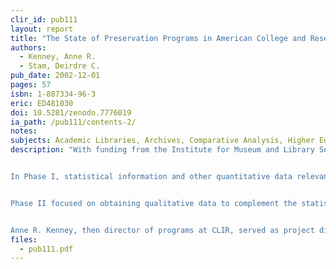 ```yaml
---
clir_id: pub111
layout: report
title: "The State of Preservation Programs in American College and Research Libraries: Building a Common Understanding and Action Agenda"
authors: 
  - Kenney, Anne R.
  - Stam, Deirdre C.
pub_date: 2002-12-01
pages: 57
isbn: 1-887334-96-3
eric: ED481030
doi: 10.5281/zenodo.7776019
ia_path: /pub111/contents-2/
notes: 
subjects: Academic Libraries, Archives, Comparative Analysis, Higher Education, Library Statistics, Library Surveys, Library Technical Processes, Preservation, Program Evaluation, Statistical Data
description: "With funding from the Institute for Museum and Library Services, the Council on Library and Information Resources, ARL, the University Libraries Group, and the Regional Alliance for Preservation conducted a joint study in 2001 to examine the state of preservation programs in American academic libraries. The study was conducted in two phases and relied on qualitative as well as quantitative data gathering.


In Phase I, statistical information and other quantitative data relevant to preservation activity were collected in a survey of 116 libraries from the University Libraries Group, major non-ARL land grant institutions, and leading liberal arts colleges in what is informally known as the Oberlin Group. These data were compared with information that had been published in ARL Preservation Statistics for 2000-2001.


Phase II focused on obtaining qualitative data to complement the statistical data. Qualitative data were gathered by means of 20 site visits to institutions that represented the three surveyed groups plus the ARL.


Anne R. Kenney, then director of programs at CLIR, served as project director. Deirdre C. Stam served as project consultant."
files:
  - pub111.pdf
---
```

